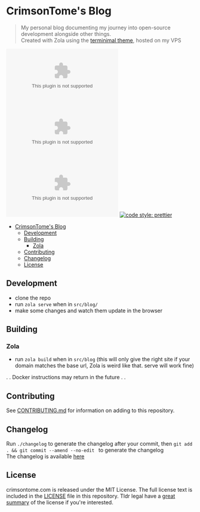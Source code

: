 # CrimsonTome's Blog

> My personal blog documenting my journey into open-source development alongside other things.  
> Created with Zola using the [terminimal theme](https://github.com/pawroman/zola-theme-terminimal), hosted on my VPS

![Repo Size](https://img.shields.io/github/repo-size/crimsontome/crimsontome.com)
![Commit Activity /month](https://img.shields.io/github/commit-activity/m/crimsontome/crimsontome.com)
![Last git commit](https://img.shields.io/github/last-commit/crimsontome/crimsontome.com)
[![code style: prettier](https://img.shields.io/badge/code_style-prettier-ff69b4.svg?style=flat-square)](https://github.com/prettier/prettier)

- [CrimsonTome's Blog](#crimsontomes-blog)
  - [Development](#development)
  - [Building](#building)
    - [Zola](#zola)
  - [Contributing](#contributing)
  - [Changelog](#changelog)
  - [License](#license)

## Development

- clone the repo
- run `zola serve` when in `src/blog/`
- make some changes and watch them update in the browser

## Building

### Zola

- run `zola build` when in `src/blog` (this will only give the right site if your domain matches the base url, Zola is weird like that. serve will work fine)


. . Docker instructions may return in the future . . 

## Contributing

See [CONTRIBUTING.md](CONTRIBUTING.md) for information on adding to this repository.

## Changelog

Run `./changelog` to generate the changelog after your commit, then `git add . && git commit --amend --no-edit ` to generate the changelog  
The changelog is available [here](CHANGELOG)

## License

crimsontome.com is released under the MIT License. The full license text is included in the [LICENSE](LICENSE.md) file in this repository. Tldr legal have a [great summary](https://tldrlegal.com/license/mit-license) of the license if you're interested.
